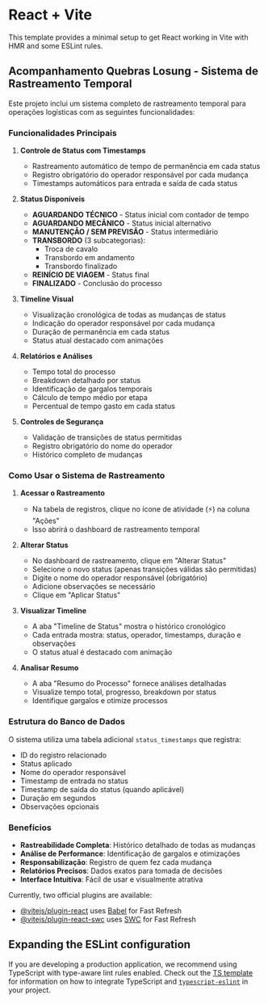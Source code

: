 # React + Vite

This template provides a minimal setup to get React working in Vite with HMR and some ESLint rules.

## Acompanhamento Quebras Losung - Sistema de Rastreamento Temporal

Este projeto inclui um sistema completo de rastreamento temporal para operações logísticas com as seguintes funcionalidades:

### Funcionalidades Principais

1. **Controle de Status com Timestamps**
   - Rastreamento automático de tempo de permanência em cada status
   - Registro obrigatório do operador responsável por cada mudança
   - Timestamps automáticos para entrada e saída de cada status

2. **Status Disponíveis**
   - **AGUARDANDO TÉCNICO** - Status inicial com contador de tempo
   - **AGUARDANDO MECÂNICO** - Status inicial alternativo
   - **MANUTENÇÃO / SEM PREVISÃO** - Status intermediário
   - **TRANSBORDO** (3 subcategorias):
     - Troca de cavalo
     - Transbordo em andamento  
     - Transbordo finalizado
   - **REINÍCIO DE VIAGEM** - Status final
   - **FINALIZADO** - Conclusão do processo

3. **Timeline Visual**
   - Visualização cronológica de todas as mudanças de status
   - Indicação do operador responsável por cada mudança
   - Duração de permanência em cada status
   - Status atual destacado com animações

4. **Relatórios e Análises**
   - Tempo total do processo
   - Breakdown detalhado por status
   - Identificação de gargalos temporais
   - Cálculo de tempo médio por etapa
   - Percentual de tempo gasto em cada status

5. **Controles de Segurança**
   - Validação de transições de status permitidas
   - Registro obrigatório do nome do operador
   - Histórico completo de mudanças

### Como Usar o Sistema de Rastreamento

1. **Acessar o Rastreamento**
   - Na tabela de registros, clique no ícone de atividade (⚡) na coluna "Ações"
   - Isso abrirá o dashboard de rastreamento temporal

2. **Alterar Status**
   - No dashboard de rastreamento, clique em "Alterar Status"
   - Selecione o novo status (apenas transições válidas são permitidas)
   - Digite o nome do operador responsável (obrigatório)
   - Adicione observações se necessário
   - Clique em "Aplicar Status"

3. **Visualizar Timeline**
   - A aba "Timeline de Status" mostra o histórico cronológico
   - Cada entrada mostra: status, operador, timestamps, duração e observações
   - O status atual é destacado com animação

4. **Analisar Resumo**
   - A aba "Resumo do Processo" fornece análises detalhadas
   - Visualize tempo total, progresso, breakdown por status
   - Identifique gargalos e otimize processos

### Estrutura do Banco de Dados

O sistema utiliza uma tabela adicional `status_timestamps` que registra:
- ID do registro relacionado
- Status aplicado
- Nome do operador responsável
- Timestamp de entrada no status
- Timestamp de saída do status (quando aplicável)
- Duração em segundos
- Observações opcionais

### Benefícios

- **Rastreabilidade Completa**: Histórico detalhado de todas as mudanças
- **Análise de Performance**: Identificação de gargalos e otimizações
- **Responsabilização**: Registro de quem fez cada mudança
- **Relatórios Precisos**: Dados exatos para tomada de decisões
- **Interface Intuitiva**: Fácil de usar e visualmente atrativa

Currently, two official plugins are available:

- [@vitejs/plugin-react](https://github.com/vitejs/vite-plugin-react/blob/main/packages/plugin-react) uses [Babel](https://babeljs.io/) for Fast Refresh
- [@vitejs/plugin-react-swc](https://github.com/vitejs/vite-plugin-react/blob/main/packages/plugin-react-swc) uses [SWC](https://swc.rs/) for Fast Refresh

## Expanding the ESLint configuration

If you are developing a production application, we recommend using TypeScript with type-aware lint rules enabled. Check out the [TS template](https://github.com/vitejs/vite/tree/main/packages/create-vite/template-react-ts) for information on how to integrate TypeScript and [`typescript-eslint`](https://typescript-eslint.io) in your project.
